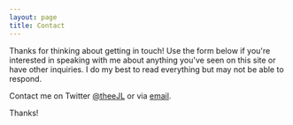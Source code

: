 ```yaml
---
layout: page
title: Contact
---
```


Thanks for thinking about getting in touch! Use the form below if you're interested in speaking with me about anything you've seen on this site or have other inquiries. I do my best to read everything but may not be able to respond.

Contact me on Twitter <a href="http://twitter.com/theejl">@theeJL</a> or via [email](mailto:johnathan@jlyman.net).



Thanks!

